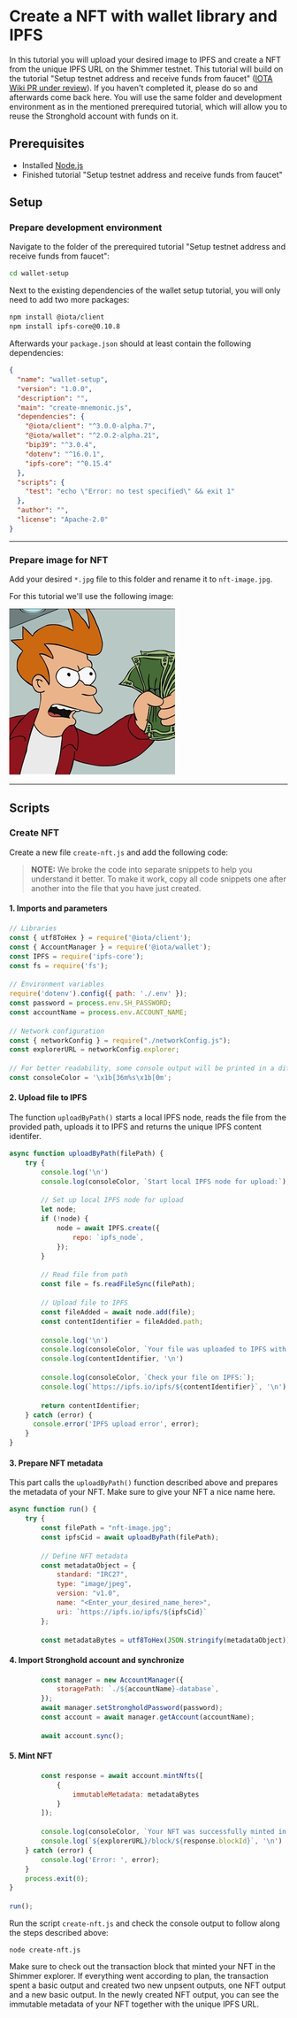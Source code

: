 # Create a NFT with wallet library and IPFS

In this tutorial you will upload your desired image to IPFS and create a NFT from the unique IPFS URL on the Shimmer testnet. This tutorial will build on the tutorial "Setup testnet address and receive funds from faucet" ([IOTA Wiki PR under review](https://github.com/iota-community/iota-wiki/pull/711)). If you haven't completed it, please do so and afterwards come back here. You will use the same folder and development environment as in the mentioned prerequired tutorial, which will allow you to reuse the Stronghold account with funds on it.

## Prerequisites

- Installed [Node.js](https://nodejs.org/en/)
- Finished tutorial "Setup testnet address and receive funds from faucet"

## Setup

### Prepare development environment

Navigate to the folder of the prerequired tutorial "Setup testnet address and receive funds from faucet":

```bash
cd wallet-setup
```

Next to the existing dependencies of the wallet setup tutorial, you will only need to add two more packages:

```bash
npm install @iota/client
npm install ipfs-core@0.10.8
```

Afterwards your `package.json` should at least contain the following dependencies:

```json
{
  "name": "wallet-setup",
  "version": "1.0.0",
  "description": "",
  "main": "create-mnemonic.js",
  "dependencies": {
    "@iota/client": "^3.0.0-alpha.7",
    "@iota/wallet": "^2.0.2-alpha.21",
    "bip39": "^3.0.4",
    "dotenv": "^16.0.1",
    "ipfs-core": "^0.15.4"
  },
  "scripts": {
    "test": "echo \"Error: no test specified\" && exit 1"
  },
  "author": "",
  "license": "Apache-2.0"
}
```


***

### Prepare image for NFT

Add your desired `*.jpg` file to this folder and rename it to `nft-image.jpg`.

For this tutorial we'll use the following image:

![NFT Image](./images/nft-image.jpg)

***

## Scripts

### Create NFT

Create a new file `create-nft.js` and add the following code:

> **NOTE:**  We broke the code into separate snippets to help you understand it better. To make it work, copy all code snippets one after another into the file that you have just created.

#### 1. Imports and parameters

```javascript
// Libraries
const { utf8ToHex } = require('@iota/client');
const { AccountManager } = require('@iota/wallet');
const IPFS = require('ipfs-core');
const fs = require('fs');

// Environment variables
require('dotenv').config({ path: './.env' });
const password = process.env.SH_PASSWORD;
const accountName = process.env.ACCOUNT_NAME;

// Network configuration
const { networkConfig } = require("./networkConfig.js");
const explorerURL = networkConfig.explorer;

// For better readability, some console output will be printed in a different color
const consoleColor = '\x1b[36m%s\x1b[0m';
```

#### 2. Upload file to IPFS

The function `uploadByPath()` starts a local IPFS node, reads the file from the provided path, uploads it to IPFS and returns the unique IPFS content identifer.

```javascript
async function uploadByPath(filePath) {
    try {
        console.log('\n')
        console.log(consoleColor, `Start local IPFS node for upload:`);
    
        // Set up local IPFS node for upload
        let node;
        if (!node) {
            node = await IPFS.create({
                repo: `ipfs_node`,
            }); 
        }
    
        // Read file from path
        const file = fs.readFileSync(filePath);
    
        // Upload file to IPFS
        const fileAdded = await node.add(file);
        const contentIdentifier = fileAdded.path;
    
        console.log('\n')
        console.log(consoleColor, `Your file was uploaded to IPFS with the following Content Identifier (CID):`);
        console.log(contentIdentifier, '\n')
    
        console.log(consoleColor, `Check your file on IPFS:`);
        console.log(`https://ipfs.io/ipfs/${contentIdentifier}`, '\n')
    
        return contentIdentifier;
    } catch (error) {
      console.error('IPFS upload error', error);
    }
}
```

#### 3. Prepare NFT metadata

This part calls the `uploadByPath()` function described above and prepares the metadata of your NFT. Make sure to give your NFT a nice name here.

```javascript
async function run() {
    try {
        const filePath = "nft-image.jpg";
        const ipfsCid = await uploadByPath(filePath);

        // Define NFT metadata
        const metadataObject = {
            standard: "IRC27",
            type: "image/jpeg",
            version: "v1.0",
            name: "<Enter_your_desired_name_here>",
            uri: `https://ipfs.io/ipfs/${ipfsCid}`
        };

        const metadataBytes = utf8ToHex(JSON.stringify(metadataObject));
```

#### 4. Import Stronghold account and synchronize

```javascript
        const manager = new AccountManager({
            storagePath: `./${accountName}-database`,
        });
        await manager.setStrongholdPassword(password);
        const account = await manager.getAccount(accountName);
        
        await account.sync();
```

#### 5. Mint NFT

```javascript
        const response = await account.mintNfts([
            {
                immutableMetadata: metadataBytes
            }
        ]);

        console.log(consoleColor, `Your NFT was successfully minted in this block:`);
        console.log(`${explorerURL}/block/${response.blockId}`, '\n')
    } catch (error) {
        console.log('Error: ', error);
    }
    process.exit(0);
}

run();
```

Run the script `create-nft.js` and check the console output to follow along the steps described above:

```
node create-nft.js
```

Make sure to check out the transaction block that minted your NFT in the Shimmer explorer. If everything went according to plan, the transaction spent a basic output and created two new unpsent outputs, one NFT output and a new basic output. In the newly created NFT output, you can see the immutable metadata of your NFT together with the unique IPFS URL.